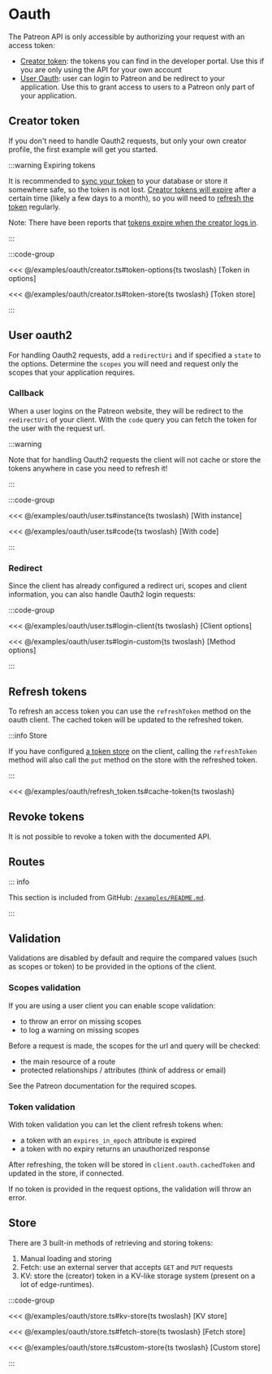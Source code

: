 # Oauth

The Patreon API is only accessible by authorizing your request with an access token:

- [Creator token](#creator-token): the tokens you can find in the developer portal. Use this if you are only using the API for your own account
- [User Oauth](#user-oauth2): user can login to Patreon and be redirect to your application. Use this to grant access to users to a Patreon only part of your application.

## Creator token

If you don't need to handle Oauth2 requests, but only your own creator profile, the first example will get you started.

:::warning Expiring tokens

It is recommended to [sync your token](#store) to your database or store it somewhere safe, so the token is not lost.
[Creator tokens will expire](https://www.patreondevelopers.com/t/non-expiring-creators-access-token/213/25) after a certain time (likely a few days to a month), so you will need to [refresh the token](#refresh-tokens) regularly.

Note: There have been reports that [tokens expire when the creator logs in](https://www.patreondevelopers.com/t/creators-access-token-refreshes-everytime-creator-logs-in/6917/6).

:::

:::code-group

<<< @/examples/oauth/creator.ts#token-options{ts twoslash} [Token in options]

<<< @/examples/oauth/creator.ts#token-store{ts twoslash} [Token store]

:::

## User oauth2

For handling Oauth2 requests, add a `redirectUri` and if specified a `state` to the options.
Determine the `scopes` you will need and request only the scopes that your application requires.

### Callback

When a user logins on the Patreon website, they will be redirect to the `redirectUri` of your client. With the `code` query you can fetch the token for the user with the request url.

:::warning

Note that for handling Oauth2 requests the client will not cache or store the tokens anywhere in case you need to refresh it!

:::

:::code-group

<<< @/examples/oauth/user.ts#instance{ts twoslash} [With instance]

<<< @/examples/oauth/user.ts#code{ts twoslash} [With code]

:::

### Redirect

Since the client has already configured a redirect uri, scopes and client information, you can also handle Oauth2 login requests:

:::code-group

<<< @/examples/oauth/user.ts#login-client{ts twoslash} [Client options]

<<< @/examples/oauth/user.ts#login-custom{ts twoslash} [Method options]

:::

## Refresh tokens

To refresh an access token you can use the `refreshToken` method on the oauth client.
The cached token will be updated to the refreshed token.

:::info Store

If you have configured [a token store](#store) on the client, calling the `refreshToken` method will also call the `put` method on the store with the refreshed token.

:::

<<< @/examples/oauth/refresh_token.ts#cache-token{ts twoslash}


## Revoke tokens

It is not possible to revoke a token with the documented API.

## Routes

::: info

This section is included from GitHub: [`/examples/README.md`](https://github.com/ghostrider-05/patreon-api.ts/tree/main/examples/README.md).

:::

<!--@include: ../../../examples/README.md{4,}-->

## Validation

Validations are disabled by default and require the compared values (such as scopes or token) to be provided in the options of the client.

### Scopes validation

If you are using a user client you can enable scope validation:

- to throw an error on missing scopes
- to log a warning on missing scopes

Before a request is made, the scopes for the url and query will be checked:

- the main resource of a route
- protected relationships / attributes (think of address or email)

See the Patreon documentation for the required scopes.

### Token validation

With token validation you can let the client refresh tokens when:

- a token with an `expires_in_epoch` attribute is expired
- a token with no expiry returns an unauthorized response

After refreshing, the token will be stored in `client.oauth.cachedToken` and updated in the store, if connected.

If no token is provided in the request options, the validation will throw an error.

## Store

There are 3 built-in methods of retrieving and storing tokens:

1. Manual loading and storing
2. Fetch: use an external server that accepts `GET` and `PUT` requests
3. KV: store the (creator) token in a KV-like storage system (present on a lot of edge-runtimes).

:::code-group

<<< @/examples/oauth/store.ts#kv-store{ts twoslash} [KV store]

<<< @/examples/oauth/store.ts#fetch-store{ts twoslash} [Fetch store]

<<< @/examples/oauth/store.ts#custom-store{ts twoslash} [Custom store]

:::

